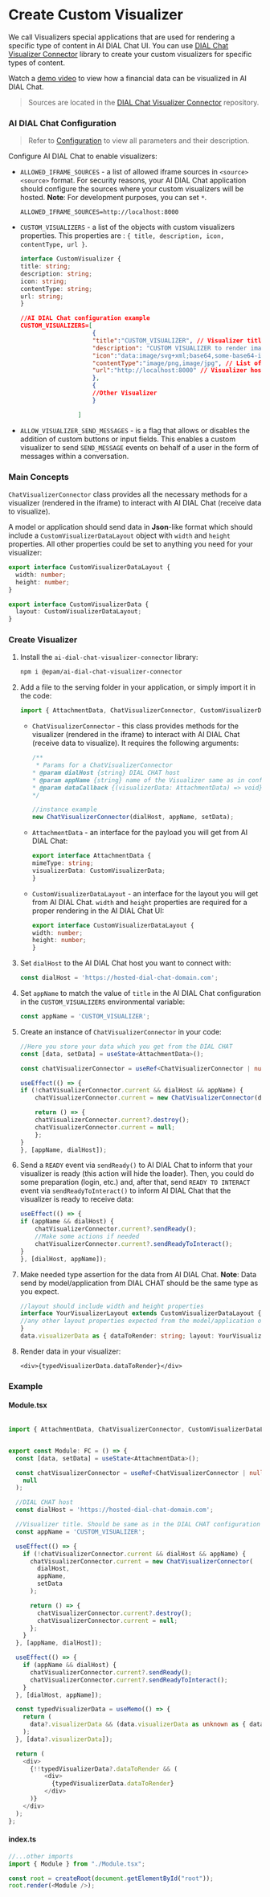 # Create Custom Visualizer

We call Visualizers special applications that are used for rendering a specific type of content in AI DIAL Chat UI. You can use [DIAL Chat Visualizer Connector](https://github.com/epam/ai-dial-chat/blob/development/libs/chat-visualizer-connector/README.md) library to create your custom visualizers for specific types of content.

Watch a [demo video](/docs/video%20demos/3.Developers/7.dial-data-viz.md) to view how a financial data can be visualized in AI DIAL Chat.

> Sources are located in the [DIAL Chat Visualizer Connector](https://github.com/epam/ai-dial-chat/blob/development/libs/chat-visualizer-connector/README.md) repository.

### AI DIAL Chat Configuration

> Refer to [Configuration](https://github.com/epam/ai-dial-chat/blob/development/apps/chat/README.md) to view all parameters and their description.

Configure AI DIAL Chat to enable visualizers:

- `ALLOWED_IFRAME_SOURCES` - a list of allowed iframe sources in `<source> <source>` format. For security reasons, your AI DIAL Chat application should configure the sources where your custom visualizers will be hosted. **Note**: For development purposes, you can set `*`.

    ```
    ALLOWED_IFRAME_SOURCES=http://localhost:8000
    ```

- `CUSTOM_VISUALIZERS` - a list of the objects with custom visualizers properties. This properties are : `{ title, description, icon, contentType, url }`.

    ```typescript
    interface CustomVisualizer {
    title: string;
    description: string;
    icon: string;
    contentType: string;
    url: string;
    }
    ```

    ```json
    //AI DIAL Chat configuration example
    CUSTOM_VISUALIZERS=[
                        {
                        "title":"CUSTOM_VISUALIZER", // Visualizer title
                        "description": "CUSTOM VISUALIZER to render images", // Short description for the Visualizer
                        "icon":"data:image/svg+xml;base64,some-base64-image", // Icon for the Visualizer
                        "contentType":"image/png,image/jpg", // List of MIME types that Visualizer could render separated by ","
                        "url":"http://localhost:8000" // Visualizer host
                        },
                        {
                        //Other Visualizer
                        }

                    ]

    ```
- `ALLOW_VISUALIZER_SEND_MESSAGES` - is a flag that allows or disables the addition of custom buttons or input fields. This enables a custom visualizer to send `SEND_MESSAGE` events on behalf of a user in the form of messages within a conversation.

### Main Concepts

`ChatVisualizerConnector` class provides all the necessary methods for a visualizer (rendered in the iframe) to interact with AI DIAL Chat (receive data to visualize).

A model or application should send data in **Json**-like format which should include a `CustomVisualizerDataLayout` object with `width` and `height` properties. All other properties could be set to anything you need for your visualizer:

```typescript
export interface CustomVisualizerDataLayout {
  width: number;
  height: number;
}

export interface CustomVisualizerData {
  layout: CustomVisualizerDataLayout;
}
```

### Create Visualizer

1. Install the `ai-dial-chat-visualizer-connector` library:

    ```bash
    npm i @epam/ai-dial-chat-visualizer-connector
    ```

2. Add a file to the serving folder in your application, or simply import it in the code:

    ```typescript
    import { AttachmentData, ChatVisualizerConnector, CustomVisualizerDataLayout } from '@epam/ai-dial-chat-visualizer-connector';
    ```
 
    * `ChatVisualizerConnector` - this class provides methods for the visualizer (rendered in the iframe) to interact with AI DIAL Chat (receive data to visualize). It requires the following arguments:

        ```typescript
        /**
         * Params for a ChatVisualizerConnector
        * @param dialHost {string} DIAL CHAT host
        * @param appName {string} name of the Visualizer same as in config
        * @param dataCallback {(visualizerData: AttachmentData) => void} callback to get data that will be used in the Visualizer
        */

        //instance example
        new ChatVisualizerConnector(dialHost, appName, setData);
        ```

    * `AttachmentData` - an interface for the payload you will get from AI DIAL Chat:

        ```typescript
        export interface AttachmentData {
        mimeType: string;
        visualizerData: CustomVisualizerData;
        }
        ```

    * `CustomVisualizerDataLayout` - an interface for the layout you will get from AI DIAL Chat. `width` and `height` properties are required for a proper rendering in the AI DIAL Chat UI:

        ```typescript
        export interface CustomVisualizerDataLayout {
        width: number;
        height: number;
        }
        ```

3. Set `dialHost` to the AI DIAL Chat host you want to connect with:

    ```typescript
    const dialHost = 'https://hosted-dial-chat-domain.com';
    ```

4. Set `appName` to match the value of `title` in the AI DIAL Chat configuration in the `CUSTOM_VISUALIZERS` environmental variable:

    ```typescript
    const appName = 'CUSTOM_VISUALIZER';
    ```

5. Create an instance of `ChatVisualizerConnector` in your code:

    ```typescript
    //Here you store your data which you get from the DIAL CHAT
    const [data, setData] = useState<AttachmentData>();

    const chatVisualizerConnector = useRef<ChatVisualizerConnector | null>(null);

    useEffect(() => {
    if (!chatVisualizerConnector.current && dialHost && appName) {
        chatVisualizerConnector.current = new ChatVisualizerConnector(dialHost, appName, setData);

        return () => {
        chatVisualizerConnector.current?.destroy();
        chatVisualizerConnector.current = null;
        };
    }
    }, [appName, dialHost]);
    ```

6. Send a `READY` event via `sendReady()` to AI DIAL Chat to inform that your visualizer is ready (this action will hide the loader). Then, you could do some preparation (login, etc.) and, after that, send `READY TO INTERACT` event via `sendReadyToInteract()` to inform AI DIAL Chat that the visualizer is ready to receive data:

    ```typescript
    useEffect(() => {
    if (appName && dialHost) {
        chatVisualizerConnector.current?.sendReady();
        //Make some actions if needed
        chatVisualizerConnector.current?.sendReadyToInteract();
    }
    }, [dialHost, appName]);
    ```

7. Make needed type assertion for the data from AI DIAL Chat. **Note**: Data send by model/application from DIAL CHAT should be the same type as you expect.

    ```typescript
    //layout should include width and height properties
    interface YourVisualizerLayout extends CustomVisualizerDataLayout {
    //any other layout properties expected from the model/application output
    }
    data.visualizerData as { dataToRender: string; layout: YourVisualizerLayout };
    ```

8. Render data in your visualizer:

    ```tsx
    <div>{typedVisualizerData.dataToRender}</div>
    ```

### Example

#### Module.tsx

```typescript

import { AttachmentData, ChatVisualizerConnector, CustomVisualizerDataLayout } from '@epam/ai-dial-chat-visualizer-connector';


export const Module: FC = () => {
  const [data, setData] = useState<AttachmentData>();

  const chatVisualizerConnector = useRef<ChatVisualizerConnector | null>(
    null
  );

  //DIAL CHAT host
  const dialHost = 'https://hosted-dial-chat-domain.com';

  //Visualizer title. Should be same as in the DIAL CHAT configuration in CUSTOM_VISUALIZERS
  const appName = 'CUSTOM_VISUALIZER';

  useEffect(() => {
    if (!chatVisualizerConnector.current && dialHost && appName) {
      chatVisualizerConnector.current = new ChatVisualizerConnector(
        dialHost,
        appName,
        setData
      );

      return () => {
        chatVisualizerConnector.current?.destroy();
        chatVisualizerConnector.current = null;
      };
    }
  }, [appName, dialHost]);

  useEffect(() => {
    if (appName && dialHost) {
      chatVisualizerConnector.current?.sendReady();
      chatVisualizerConnector.current?.sendReadyToInteract();
    }
  }, [dialHost, appName]);

  const typedVisualizerData = useMemo(() => {
    return (
      data?.visualizerData && (data.visualizerData as unknown as { dataToRender: string; layout: YourVisualizerLayout })
    );
  }, [data?.visualizerData]);

  return (
    <div>
      {!!typedVisualizerData?.dataToRender && (
          <div>
            {typedVisualizerData.dataToRender}
          </div>
      )}
    </div>
  );
};

```

#### index.ts

```typescript
//...other imports
import { Module } from "./Module.tsx";

const root = createRoot(document.getElementById("root"));
root.render(<Module />);

```


